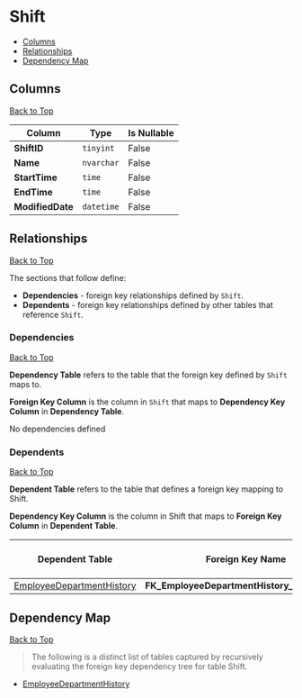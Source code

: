 # Shift

* [Columns](#columns)
* [Relationships](#relationships)
* [Dependency Map](#dependency-map)

## Columns
[Back to Top](#shift)

Column | Type | Is Nullable
-------|------|------------
**ShiftID** | `tinyint` | False
**Name** | `nvarchar` | False
**StartTime** | `time` | False
**EndTime** | `time` | False
**ModifiedDate** | `datetime` | False

## Relationships
[Back to Top](#shift)


The sections that follow define:
* **Dependencies** - foreign key relationships defined by `Shift`.
* **Dependents** - foreign key relationships defined by other tables that reference `Shift`.

### Dependencies
[Back to Top](#shift)

**Dependency Table** refers to the table that the foreign key defined by `Shift` maps to.

**Foreign Key Column** is the column in `Shift` that maps to **Dependency Key Column** in **Dependency Table**.

No dependencies defined

### Dependents
[Back to Top](#shift)

**Dependent Table** refers to the table that defines a foreign key mapping to Shift.

**Dependency Key Column** is the column in Shift that maps to **Foreign Key Column** in **Dependent Table**.

Dependent Table | Foreign Key Name | Foreign Key Column | Dependency Key Column
----------------|------------------|--------------------|----------------------
[EmployeeDepartmentHistory](./EmployeeDepartmentHistory.md) | **FK_EmployeeDepartmentHistory_Shift_ShiftID** | `ShiftID` | `ShiftID`

## Dependency Map
[Back to Top](#shift)

> The following is a distinct list of tables captured by recursively evaluating the foreign key dependency tree for table Shift.

* [EmployeeDepartmentHistory](./EmployeeDepartmentHistory.md)
